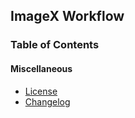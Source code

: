 ## ImageX Workflow

### Table of Contents

#### Miscellaneous

* [License](../LICENSE.md)
* [Changelog](../CHANGELOG.md)